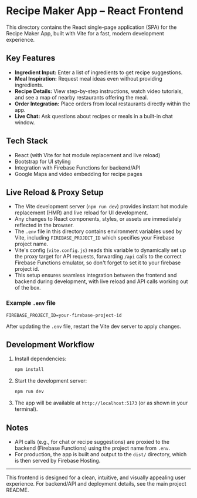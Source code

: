 # Recipe Maker App – React Frontend

This directory contains the React single-page application (SPA) for the Recipe Maker App, built with Vite for a fast, modern development experience.

## Key Features
- **Ingredient Input:** Enter a list of ingredients to get recipe suggestions.
- **Meal Inspiration:** Request meal ideas even without providing ingredients.
- **Recipe Details:** View step-by-step instructions, watch video tutorials, and see a map of nearby restaurants offering the meal.
- **Order Integration:** Place orders from local restaurants directly within the app.
- **Live Chat:** Ask questions about recipes or meals in a built-in chat window.

## Tech Stack
- React (with Vite for hot module replacement and live reload)
- Bootstrap for UI styling
- Integration with Firebase Functions for backend/API
- Google Maps and video embedding for recipe pages

## Live Reload & Proxy Setup
- The Vite development server (`npm run dev`) provides instant hot module replacement (HMR) and live reload for UI development.
- Any changes to React components, styles, or assets are immediately reflected in the browser.
- The `.env` file in this directory contains environment variables used by Vite, including `FIREBASE_PROJECT_ID` which specifies your Firebase project name.
- Vite's config (`vite.config.js`) reads this variable to dynamically set up the proxy target for API requests, forwarding `/api` calls to the correct Firebase Functions emulator, so don't forget to set it to your firebase project id.
- This setup ensures seamless integration between the frontend and backend during development, with live reload and API calls working out of the box.

### Example `.env` file
```
FIREBASE_PROJECT_ID=your-firebase-project-id
```
After updating the `.env` file, restart the Vite dev server to apply changes.

## Development Workflow
1. Install dependencies:
   ```sh
   npm install
   ```
2. Start the development server:
   ```sh
   npm run dev
   ```
3. The app will be available at `http://localhost:5173` (or as shown in your terminal).

## Notes
- API calls (e.g., for chat or recipe suggestions) are proxied to the backend (Firebase Functions) using the project name from `.env`.
- For production, the app is built and output to the `dist/` directory, which is then served by Firebase Hosting.

---

This frontend is designed for a clean, intuitive, and visually appealing user experience. For backend/API and deployment details, see the main project README.
